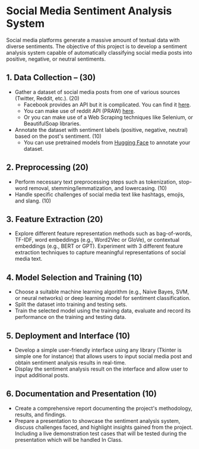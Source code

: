 # Social Media Sentiment Analysis System

Social media platforms generate a massive amount of textual data with diverse sentiments. The objective of this project is to develop a sentiment analysis system capable of automatically classifying social media posts into positive, negative, or neutral sentiments.

## 1. Data Collection – (30)
- Gather a dataset of social media posts from one of various sources (Twitter, Reddit, etc.). (20)
    - Facebook provides an API but it is complicated. You can find it [here](#).
    - You can make use of reddit API (PRAW) [here](#).
    - Or you can make use of a Web Scraping techniques like Selenium, or BeautifulSoap libraries.
- Annotate the dataset with sentiment labels (positive, negative, neutral) based on the post's sentiment. (10)
    - You can use pretrained models from [Hugging Face](https://huggingface.co/inference-api) to annotate your dataset.

## 2. Preprocessing (20)
- Perform necessary text preprocessing steps such as tokenization, stop-word removal, stemming/lemmatization, and lowercasing. (10)
- Handle specific challenges of social media text like hashtags, emojis, and slang. (10)

## 3. Feature Extraction (20)
- Explore different feature representation methods such as bag-of-words, TF-IDF, word embeddings (e.g., Word2Vec or GloVe), or contextual embeddings (e.g., BERT or GPT). Experiment with 3 different feature extraction techniques to capture meaningful representations of social media text.

## 4. Model Selection and Training (10)
- Choose a suitable machine learning algorithm (e.g., Naive Bayes, SVM, or neural networks) or deep learning model for sentiment classification. 
- Split the dataset into training and testing sets.
- Train the selected model using the training data, evaluate and record its performance on the training and testing data.

## 5. Deployment and Interface (10)
- Develop a simple user-friendly interface using any library (Tkinter is simple one for instance) that allows users to input social media post and obtain sentiment analysis results in real-time.
- Display the sentiment analysis result on the interface and allow user to input additional posts.

## 6. Documentation and Presentation (10)
- Create a comprehensive report documenting the project's methodology, results, and findings.
- Prepare a presentation to showcase the sentiment analysis system, discuss challenges faced, and highlight insights gained from the project. Including a live demonstration test cases that will be tested during the presentation which will be handled In Class.